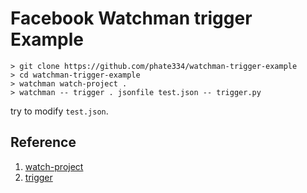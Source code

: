 Facebook Watchman trigger Example
=========

```
> git clone https://github.com/phate334/watchman-trigger-example
> cd watchman-trigger-example
> watchman watch-project .
> watchman -- trigger . jsonfile test.json -- trigger.py
```

try to modify `test.json`.

## Reference

1. [watch-project](https://facebook.github.io/watchman/docs/cmd/watch-project.html)
2. [trigger](https://facebook.github.io/watchman/docs/cmd/trigger.html)